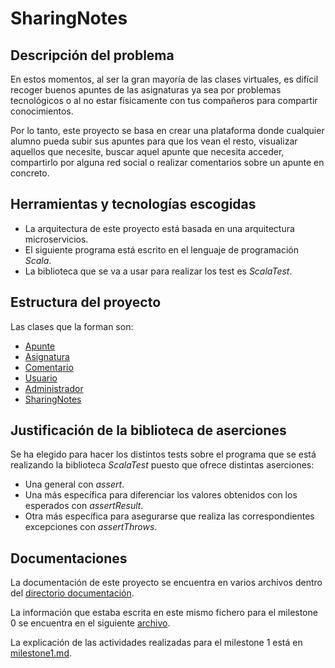 # SharingNotes

## Descripción del problema

En estos momentos, al ser la gran mayoría de las clases virtuales, es difícil recoger buenos apuntes de las asignaturas ya sea por problemas tecnológicos o al no estar físicamente con tus compañeros para compartir conocimientos.

Por lo tanto, este proyecto se basa en crear una plataforma donde cualquier alumno pueda subir sus apuntes para que los vean el resto, visualizar aquellos que necesite, buscar aquel apunte que necesita acceder, compartirlo por alguna red social o realizar comentarios sobre un apunte en concreto.

## Herramientas y tecnologías escogidas

* La arquitectura de este proyecto está basada en una arquitectura microservicios.
* El siguiente programa está escrito en el lenguaje de programación *Scala*.
* La biblioteca que se va a usar para realizar los test es *ScalaTest*.

## Estructura del proyecto

Las clases que la forman son:

* [Apunte](https://github.com/mjls130598/SharingNotes/blob/master/src/SharingNotes/src/main/scala/Apunte.scala)
* [Asignatura](https://github.com/mjls130598/SharingNotes/blob/master/src/SharingNotes/src/main/scala/Asignatura.scala)
* [Comentario](https://github.com/mjls130598/SharingNotes/blob/master/src/SharingNotes/src/main/scala/Comentario.scala)
* [Usuario](https://github.com/mjls130598/SharingNotes/blob/master/src/SharingNotes/src/main/scala/Usuario.scala)
* [Administrador](https://github.com/mjls130598/SharingNotes/blob/master/src/SharingNotes/src/main/scala/Administrador.scala)
* [SharingNotes](https://github.com/mjls130598/SharingNotes/blob/master/src/SharingNotes/src/main/scala/SharingNotes.scala)

## Justificación de la biblioteca de aserciones

Se ha elegido para hacer los distintos tests sobre el programa que se está realizando la biblioteca *ScalaTest* puesto que ofrece distintas aserciones:

* Una general con *assert*.
* Una más específica para diferenciar los valores obtenidos con los esperados con *assertResult*.
* Otra más específica para asegurarse que realiza las correspondientes excepciones con *assertThrows*.

## Documentaciones

La documentación de este proyecto se encuentra en varios archivos dentro del [directorio documentación](https://github.com/mjls130598/SharingNotes/tree/master/documentacion).

La información que estaba escrita en este mismo fichero para el milestone 0 se encuentra en el siguiente [archivo](https://github.com/mjls130598/SharingNotes/blob/master/documentacion/milestone0.md).

La explicación de las actividades realizadas para el milestone 1 está en [milestone1.md](https://github.com/mjls130598/SharingNotes/blob/master/documentacion/milestone1.md).

